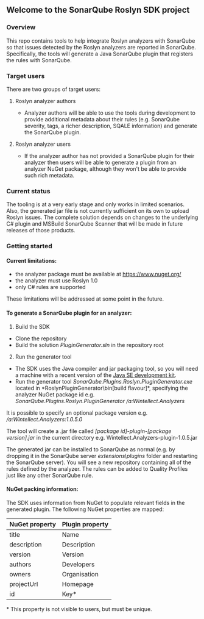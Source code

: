 ## Welcome to the SonarQube Roslyn SDK project

### Overview
This repo contains tools to help integrate Roslyn analyzers with SonarQube so that issues detected by the Roslyn analyzers are reported in SonarQube.
Specifically, the tools will generate a Java SonarQube plugin that registers the rules with SonarQube.

### Target users
There are two groups of target users:

1. Roslyn analyzer authors
   - Analyzer authors will be able to use the tools during development to provide additional metadata about their rules (e.g. SonarQube severity, tags, a richer description, SQALE information) and generate the SonarQube plugin.

2. Roslyn analyzer users
   - If the analyzer author has not provided a SonarQube plugin for their analyzer then users will be able to generate a plugin from an analyzer NuGet package, although they won't be able to provide such rich metadata.

### Current status
The tooling is at a very early stage and only works in limited scenarios. Also, the generated jar file is not currently sufficient on its own to upload Roslyn issues. The complete solution depends on changes to the underlying C# plugin and MSBuild SonarQube Scanner that will be made in future releases of those products.


### Getting started

#### Current limitations:
   - the analyzer package must be available at https://www.nuget.org/
   - the analyzer must use Roslyn 1.0
   - only C# rules are supported

These limitations will be addressed at some point in the future.


#### To generate a SonarQube plugin for an analyzer:

1. Build the SDK
  * Clone the repository
  * Build the solution *PluginGenerator.sln* in the repository root

2. Run the generator tool
  * The SDK uses the Java compiler and jar packaging tool, so you will need a machine with a recent version of the [Java SE development kit](http://www.oracle.com/technetwork/java/javase/overview/index.html).
  * Run the generator tool *SonarQube.Plugins.Roslyn.PluginGenerator.exe* located in *RoslynPluginGenerator\bin\[build flavour]\*, specifying the analyzer NuGet package id
  e.g. *SonarQube.Plugins.Roslyn.PluginGenerator /a:Wintellect.Analyzers*

It is possible to specify an optional package version
e.g. */a:Wintellect.Analyzers:1.0.5.0*

The tool will create a .jar file called *[package id]-plugin-[package version].jar* in the current directory
e.g. Wintellect.Analyzers-plugin-1.0.5.jar

The generated jar can be installed to SonarQube as normal (e.g. by dropping it in the SonarQube server *extensions\plugins* folder and restarting the SonarQube server).
You will see a new repository containing all of the rules defined by the analyzer. The rules can be added to Quality Profiles just like any other SonarQube rule.

#### NuGet packing information:

The SDK uses information from NuGet to populate relevant fields in the generated plugin. The following NuGet properties are mapped:    

| NuGet property | Plugin property |
|---|---|
| title | Name |
| description | Description |
| version | Version |
| authors | Developers |
| owners | Organisation |
| projectUrl | Homepage |
| id | Key* |    

\* This property is not visible to users, but must be unique.

